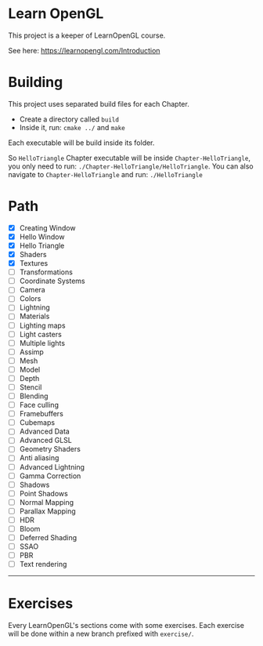 # Learn OpenGL

This project is a keeper of LearnOpenGL course.

See here: https://learnopengl.com/Introduction


# Building

This project uses separated build files for each Chapter.

- Create a directory called `build`
- Inside it, run: `cmake ../` and `make`

Each executable will be build inside its folder.

So `HelloTriangle` Chapter executable will be inside `Chapter-HelloTriangle`, you only need to run: `./Chapter-HelloTriangle/HelloTriangle`. You can also navigate to `Chapter-HelloTriangle` and run: `./HelloTriangle`

# Path

- [x] Creating Window
- [x] Hello Window
- [x] Hello Triangle
- [x] Shaders
- [x] Textures
- [ ] Transformations
- [ ] Coordinate Systems
- [ ] Camera
- [ ] Colors
- [ ] Lightning
- [ ] Materials
- [ ] Lighting maps
- [ ] Light casters
- [ ] Multiple lights
- [ ] Assimp
- [ ] Mesh
- [ ] Model
- [ ] Depth
- [ ] Stencil
- [ ] Blending
- [ ] Face culling
- [ ] Framebuffers
- [ ] Cubemaps
- [ ] Advanced Data
- [ ] Advanced GLSL
- [ ] Geometry Shaders
- [ ] Anti aliasing
- [ ] Advanced Lightning
- [ ] Gamma Correction
- [ ] Shadows
- [ ] Point Shadows
- [ ] Normal Mapping
- [ ] Parallax Mapping
- [ ] HDR
- [ ] Bloom
- [ ] Deferred Shading
- [ ] SSAO
- [ ] PBR
- [ ] Text rendering

---

# Exercises

Every LearnOpenGL's sections come with some exercises. Each exercise will be done within a new branch prefixed with `exercise/`.